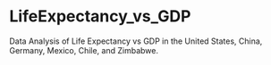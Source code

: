 # LifeExpectancy_vs_GDP
 Data Analysis of Life Expectancy vs GDP in the United States, China, Germany, Mexico, Chile, and Zimbabwe.
